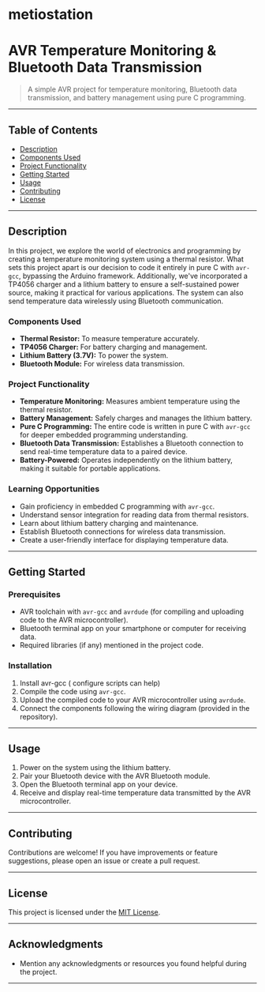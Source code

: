 # metiostation


# AVR Temperature Monitoring & Bluetooth Data Transmission


> A simple AVR project for temperature monitoring, Bluetooth data transmission, and battery management using pure C programming.

---

## Table of Contents

- [Description](#description)
- [Components Used](#components-used)
- [Project Functionality](#project-functionality)
- [Getting Started](#getting-started)
- [Usage](#usage)
- [Contributing](#contributing)
- [License](#license)

---

## Description

In this project, we explore the world of electronics and programming by creating a temperature monitoring system using a thermal resistor. What sets this project apart is our decision to code it entirely in pure C with `avr-gcc`, bypassing the Arduino framework. Additionally, we've incorporated a TP4056 charger and a lithium battery to ensure a self-sustained power source, making it practical for various applications. The system can also send temperature data wirelessly using Bluetooth communication.

### Components Used

- **Thermal Resistor:** To measure temperature accurately.
- **TP4056 Charger:** For battery charging and management.
- **Lithium Battery (3.7V):** To power the system.
- **Bluetooth Module:** For wireless data transmission.

### Project Functionality

- **Temperature Monitoring:** Measures ambient temperature using the thermal resistor.
- **Battery Management:** Safely charges and manages the lithium battery.
- **Pure C Programming:** The entire code is written in pure C with `avr-gcc` for deeper embedded programming understanding.
- **Bluetooth Data Transmission:** Establishes a Bluetooth connection to send real-time temperature data to a paired device.
- **Battery-Powered:** Operates independently on the lithium battery, making it suitable for portable applications.

### Learning Opportunities

- Gain proficiency in embedded C programming with `avr-gcc`.
- Understand sensor integration for reading data from thermal resistors.
- Learn about lithium battery charging and maintenance.
- Establish Bluetooth connections for wireless data transmission.
- Create a user-friendly interface for displaying temperature data.

---

## Getting Started

### Prerequisites

- AVR toolchain with `avr-gcc` and `avrdude` (for compiling and uploading code to the AVR microcontroller).
- Bluetooth terminal app on your smartphone or computer for receiving data.
- Required libraries (if any) mentioned in the project code.

### Installation

1. Install avr-gcc ( configure scripts can help)
2. Compile the code using `avr-gcc`.
3. Upload the compiled code to your AVR microcontroller using `avrdude`.
4. Connect the components following the wiring diagram (provided in the repository).

---

## Usage

1. Power on the system using the lithium battery.
2. Pair your Bluetooth device with the AVR Bluetooth module.
3. Open the Bluetooth terminal app on your device.
4. Receive and display real-time temperature data transmitted by the AVR microcontroller.

---

## Contributing

Contributions are welcome! If you have improvements or feature suggestions, please open an issue or create a pull request.

---

## License

This project is licensed under the [MIT License](LICENSE).

---

## Acknowledgments

- Mention any acknowledgments or resources you found helpful during the project.

---

